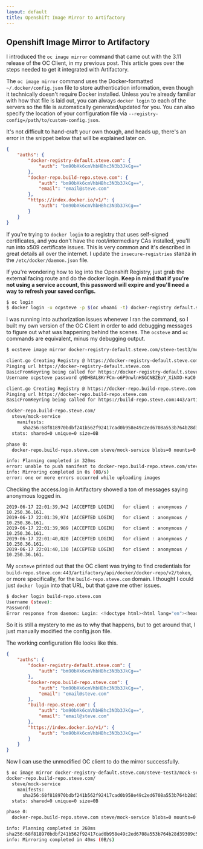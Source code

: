 ```yaml
---
layout: default
title: Openshift Image Mirror to Artifactory
---
```


## Openshift Image Mirror to Artifactory

I introduced the `oc image mirror` command that came out with the 3.11 release of the OC Client, in my previous post.  This article goes over the steps needed to get it integrated with Artifactory.


The `oc image mirror` command uses the Docker-formatted `~/.docker/config.json` file to store authentication information, even though it technically doesn't require Docker installed.  Unless you're already familiar with how that file is laid out, you can always `docker login` to each of the servers so the file is automatically generated/updated for you.  You can also specify the location of your configuration file via `--registry-config=/path/to/custom-config.json`.

It's not difficult to hand-craft your own though, and heads up, there's an error in the snippet below that will be explained later on.
```json
{
	"auths": {
		"docker-registry-default.steve.com": {
			"auth": "bm90bXk6cmVhbHBhc3N3b3JkCg=="
		},
		"docker-repo.build-repo.steve.com": {
			"auth": "bm90bXk6cmVhbHBhc3N3b3JkCg==",
			"email": "email@steve.com"
		},
		"https://index.docker.io/v1/": {
			"auth": "bm90bXk6cmVhbHBhc3N3b3JkCg=="
		}
	}
}
```


If you're trying to `docker login` to a registry that uses self-signed certificates, and you don't have the root/intermediary CAs installed, you'll run into x509 certificate issues.  This is very common and it's described in great details all over the internet.  I update the `insecure-registries` stanza in the `/etc/docker/daemon.json` file.


If you're wondering how to log into the Openshift Registry, just grab the external facing route and do the docker login.  **Keep in mind that if you're not using a service account, this password will expire and you'll need a way to refresh your saved configs.**

```bash
$ oc login
$ docker login -u ocpsteve -p $(oc whoami -t) docker-registry default.steve.com
```


I was running into authorization issues whenever I ran the command, so I built my own version of the OC Client in order to add debugging messages to figure out what was happening behind the scenes.  The `ocsteve` and `oc` commands are equivalent, minus my debugging output.

```bash
$ ocsteve image mirror docker-registry-default.steve.com/steve-test3/mock-service:1.0 docker-repo.build-repo.steve.com/steve/mock-service:1.0 --insecure

client.go Creating Registry @ https://docker-registry-default.steve.com and repoName of steve-test3/mock-service
Pinging url https://docker-registry-default.steve.com
BasicFromKeyring being called for https://docker-registry-default.steve.com/openshift/token
Username ocpsteve password g9DHBAL8KrFCm-o6P9nwlnHSGCNBZEoY_XiNXO-HaC0 url attempted = https://docker-registry-default.steve.com/openshift/token

client.go Creating Registry @ https://docker-repo.build-repo.steve.com and repoName of steve/mock-service
Pinging url https://docker-repo.build-repo.steve.com
BasicFromKeyring being called for https://build-repo.steve.com:443/artifactory/api/docker/docker-repo/v2/token

docker-repo.build-repo.steve.com/
  steve/mock-service
    manifests:
      sha256:68f818970bdbf241b562f92417cad0b958e49c2ed6708a553b764b28d39309c5 -> 1.0
  stats: shared=0 unique=0 size=0B

phase 0:
  docker-repo.build-repo.steve.com steve/mock-service blobs=0 mounts=0 manifests=1 shared=0

info: Planning completed in 320ms
error: unable to push manifest to docker-repo.build-repo.steve.com/steve/mock-service:1.0: unauthorized: The client does not have permission to push to the repository.
info: Mirroring completed in 0s (0B/s)
error: one or more errors occurred while uploading images
```

Checking the access.log in Artifactory showed a ton of messages saying anonymous logged in.

```
2019-06-17 22:01:39,942 [ACCEPTED LOGIN]   for client : anonymous / 10.250.36.161.
2019-06-17 22:01:39,974 [ACCEPTED LOGIN]   for client : anonymous / 10.250.36.161.
2019-06-17 22:01:39,989 [ACCEPTED LOGIN]   for client : anonymous / 10.250.36.161.
2019-06-17 22:01:40,020 [ACCEPTED LOGIN]   for client : anonymous / 10.250.36.161.
2019-06-17 22:01:40,130 [ACCEPTED LOGIN]   for client : anonymous / 10.250.36.161.
```

My `ocsteve` printed out that the OC client was trying to find credentials for  `build-repo.steve.com:443/artifactory/api/docker/docker-repo/v2/token`, or more specifically, for the `build-repo.steve.com` domain.  I thought I could just `docker login` into that URL, but that gave me other issues.


```bash
$ docker login build-repo.steve.com
Username (steve):
Password:
Error response from daemon: Login: <!doctype html><html lang="en"><head><title>HTTP Status 404 – Not Found</title><style type="text/css">h1 {font-family:Tahoma,Arial,sans-serif;color:white;background-color:#525D76;font-size:22px;} h2 {font-family:Tahoma,Arial,sans-serif;color:white;background-color:#525D76;font-size:16px;} h3 {font-family:Tahoma,Arial,sans-serif;color:white;background-color:#525D76;font-size:14px;} body {font-family:Tahoma,Arial,sans-serif;color:black;background-color:white;} b {font-family:Tahoma,Arial,sans-serif;color:white;background-color:#525D76;} p {font-family:Tahoma,Arial,sans-serif;background:white;color:black;font-size:12px;} a {color:black;} a.name {color:black;} .line {height:1px;background-color:#525D76;border:none;}</style></head><body><h1>HTTP Status 404 – Not Found</h1><hr class="line" /><p><b>Type</b> Status Report</p><p><b>Message</b> &#47;v1&#47;users&#47;</p><p><b>Description</b> The origin server did not find a current representation for the target resource or is not willing to disclose that one exists.</p><hr class="line" /><h3>Apache Tomcat/8.5.32</h3></body></html> (Code: 404; Headers: map[Date:[Wed, 19 Jun 2019 21:41:30 GMT] Server:[Apache/2.4.29 (Win64) OpenSSL/1.1.0g] Content-Type:[text/html;charset=utf-8] Content-Language:[en] Content-Length:[1091]])
```

So it is still a mystery to me as to why that happens, but to get around that, I just manually modified the config.json file.

The working configuration file looks like this.

```json
{
    "auths": {
        "docker-registry-default.steve.com": {
            "auth": "bm90bXk6cmVhbHBhc3N3b3JkCg=="
        },
        "docker-repo.build-repo.steve.com": {
            "auth": "bm90bXk6cmVhbHBhc3N3b3JkCg==",
            "email": "email@steve.com"
        },
        "build-repo.steve.com": {
            "auth": "bm90bXk6cmVhbHBhc3N3b3JkCg==",
            "email": "email@steve.com"
        },
        "https://index.docker.io/v1/": {
            "auth": "bm90bXk6cmVhbHBhc3N3b3JkCg=="
        }
    }
}
```

Now I can use the unmodified OC client to do the mirror successfully.
```bash
$ oc image mirror docker-registry-default.steve.com/steve-test3/mock-service:1.0 docker-repo.build-repo.steve.com/steve/mock-service:1.0 --insecure
docker-repo.build-repo.steve.com/
  steve/mock-service
    manifests:
      sha256:68f818970bdbf241b562f92417cad0b958e49c2ed6708a553b764b28d39309c5 -> 1.0
  stats: shared=0 unique=0 size=0B

phase 0:
  docker-repo.build-repo.steve.com steve/mock-service blobs=0 mounts=0 manifests=1 shared=0

info: Planning completed in 260ms
sha256:68f818970bdbf241b562f92417cad0b958e49c2ed6708a553b764b28d39309c5 docker-repo.build-repo.steve.com/steve/mock-service:1.0
info: Mirroring completed in 40ms (0B/s)
```

